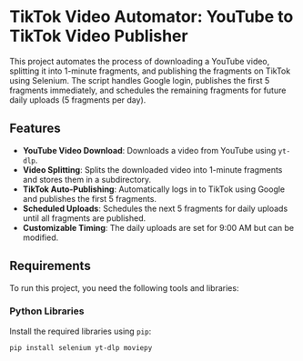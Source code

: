 # TikTok Video Automator: YouTube to TikTok Video Publisher

This project automates the process of downloading a YouTube video, splitting it into 1-minute fragments, and publishing the fragments on TikTok using Selenium. The script handles Google login, publishes the first 5 fragments immediately, and schedules the remaining fragments for future daily uploads (5 fragments per day).

## Features

- **YouTube Video Download**: Downloads a video from YouTube using `yt-dlp`.
- **Video Splitting**: Splits the downloaded video into 1-minute fragments and stores them in a subdirectory.
- **TikTok Auto-Publishing**: Automatically logs in to TikTok using Google and publishes the first 5 fragments.
- **Scheduled Uploads**: Schedules the next 5 fragments for daily uploads until all fragments are published.
- **Customizable Timing**: The daily uploads are set for 9:00 AM but can be modified.

## Requirements

To run this project, you need the following tools and libraries:

### Python Libraries

Install the required libraries using `pip`:

```bash
pip install selenium yt-dlp moviepy
